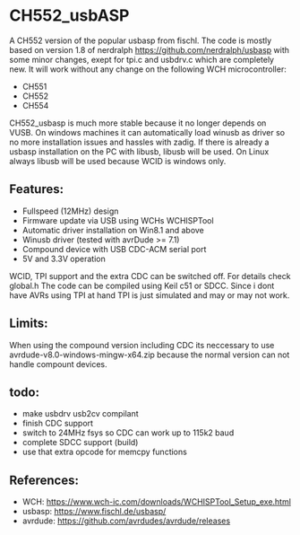 # CH552_usbASP

A CH552 version of the popular usbasp from fischl. The code is mostly based on version 1.8 of nerdralph https://github.com/nerdralph/usbasp with some minor changes, exept for tpi.c and usbdrv.c which are completely new. It will work without any change on the following WCH microcontroller:

  - CH551
  - CH552
  - CH554

CH552_usbasp is much more stable because it no longer depends on VUSB. On windows machines it can automatically load winusb as driver so no more installation issues and hassles with zadig. If there is already a usbasp installation on the PC with libusb, libusb will be used. On Linux always libusb will be used because WCID is windows only.

## Features:

  - Fullspeed (12MHz) design
  - Firmware update via USB using WCHs WCHISPTool 
  - Automatic driver installation on Win8.1 and above
  - Winusb driver (tested with avrDude >= 7.1)
  - Compound device with USB CDC-ACM serial port 
  - 5V and 3.3V operation

WCID, TPI support and the extra CDC can be switched off. For details check global.h The code can be compiled using Keil c51 or SDCC. Since i dont have AVRs using TPI at hand TPI is just simulated and may or may not work. 

## Limits:

When using the compound version including CDC its neccessary to use avrdude-v8.0-windows-mingw-x64.zip because the normal version can not handle compount devices.

## todo:

 - make usbdrv usb2cv compilant
 - finish CDC support
 - switch to 24MHz fsys so CDC can work up to 115k2 baud
 - complete SDCC support (build) 
 - use that extra opcode for memcpy functions 

## References:

 - WCH:     https://www.wch-ic.com/downloads/WCHISPTool_Setup_exe.html
 - usbasp:  https://www.fischl.de/usbasp/
 - avrdude: https://github.com/avrdudes/avrdude/releases